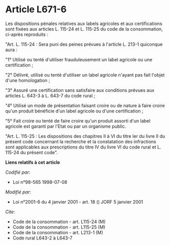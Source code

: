 # Article L671-6

Les dispositions pénales relatives aux labels agricoles et aux certifications sont fixées aux articles L. 115-24 et L. 115-25
du code de la consommation, ci-après reproduits :

"Art. L. 115-24 : Sera puni des peines prévues à l'article L. 213-1 quiconque aura :

"1° Utilisé ou tenté d'utiliser frauduleusement un label agricole ou une certification ;

"2° Délivré, utilisé ou tenté d'utiliser un label agricole n'ayant pas fait l'objet d'une homologation ;

"3° Assuré une certification sans satisfaire aux conditions prévues aux articles L. 643-3 à L. 643-7 du code rural ;

"4° Utilisé un mode de présentation faisant croire ou de nature à faire croire qu'un produit bénéficie d'un label agricole ou
d'une certification ;

"5° Fait croire ou tenté de faire croire qu'un produit assorti d'un label agricole est garanti par l'Etat ou par un organisme
public.

"Art. L. 115-25 : Les dispositions des chapitres II à VI du titre Ier du livre II du présent code concernant la recherche et
la constatation des infractions sont applicables aux prescriptions du titre IV du livre VI du code rural et L. 115-24 du
présent code".

**Liens relatifs à cet article**

_Codifié par_:

  - Loi n°98-565 1998-07-08

_Modifié par_:

  - Loi n°2001-6 du 4 janvier 2001 - art. 18 () JORF 5 janvier 2001

_Cite_:

  - Code de la consommation - art. L115-24 (M)
  - Code de la consommation - art. L115-25 (M)
  - Code de la consommation - art. L213-1 (M)
  - Code rural L643-2 à L643-7
